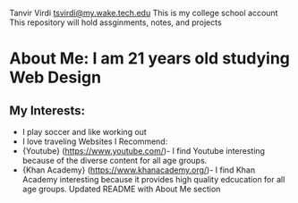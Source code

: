 Tanvir Virdi tsvirdi@my.wake.tech.edu
This is my college school account
This repository will hold assginments, notes, and projects
  # About Me: I am 21 years old studying Web Design
  ## My Interests:
-   I play soccer and like working out
-   I love traveling
  Websites I Recommend:
-   {Youtube} (https://www.youtube.com/)- I find Youtube interesting because of the diverse content for all age groups. 
-   {Khan Academy} (https://www.khanacademy.org/)- I find Khan Academy interesting because it provides high quality edcucation for all age groups. 
Updated README with About Me section
